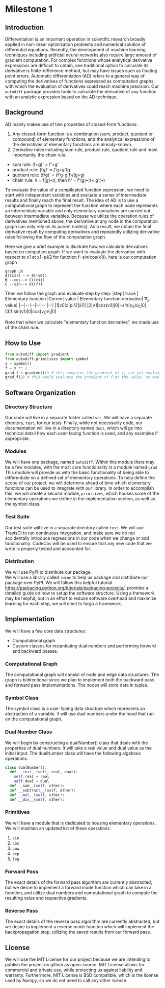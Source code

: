 # Milestone 1

## Introduction
Differentiation is an important operation in scientific research broadly
applied in non-linear optimization problems and numerical solution of
differential equations. Recently, the development of machine learning
techniques including artificial neural networks also require large amount of
gradient computation. For complex functions whose analytical derivative
expressions are difficult to obtain, one traditional option to calculate its
derivative is finite-difference method, but may have issues such as
floating point errors. Automatic differentiation (AD) refers to a general way
of computing the derivatives of functions expressed as computation graphs, with
which the evaluation of derivatives could reach machine precision. Our `autodiff`
package provides tools to calculate the derivative of any function with an
analytic expression based on the AD technique. 

## Background

AD mainly makes use of two properties of closed-form functions: 
1. Any closed-form function is a combination (sum, product, quotient or compound) of
elementary functions, and the analytical expressions of the derivatives of
elementary functions are already-known.
2. Derivative rules including sum rule, product rule, quotient rule and most importantly, the chain rule.  
- sum rule: (f+g)' = f'+g'
- product rule: (f*g)' = f'g+g'f*g
- quotient rule: (f/g)' = (f'g-g'f)/(g×g)
- chain rule: h = f(g(•)), then h' = f'(g(•))× g'(•)

To evaluate the value of a complicated function expression, we need to start with
independent variables and evaluate a series of intermediate results and finally
reach the final result. The idea of AD is to use a computational graph to
represent the function where each node represents an intermediate variable and
only elementary operations are carried out between intermediate variables. Because we
utilize the operation rules of derivatives mentioned above, the derivative at any 
node in the computation graph can only rely on its parent node(s). As a result, we 
obtain the final derivative result by computing derivatives and repeatedly utilizing 
derivative rules following the flow of the computation graph. 

Here we give a brief example to illustrate how we calculate derivatives 
based on compution graph. If we want to evaluate the derivative with respect 
to x1 at x1=pi/2 for function f=sin(cos(x1)), here is our computation graph
```mermaid
graph LR
A((x1)) --> B((v0))
B --cos--> C((v1))
C --sin--> D((f))

```

Then we follow the graph and evaluate step by step:
|step| trace | Elementary function |Current value | Elementary function derivative| $\nabla_x$ value|
|--|--|--|--|-- |--|
|1|v0|x|pi/2|$\dot x$|1|
|2|v1|cos(v0)|0|$-sin(v_0)\dot v_0$|0|
|3|f|sin(v1)|0|$cos(v_1)\dot v_1$|0|

Note that when we calculate "elementary function derivative", we made use of the chain rule. 


## How to Use 
```py
from autodiff import gradient
from autodiff.primitives import symbol
x = symbol()
f = x ** 2 
grad_f = gradient(f) # this computes the gradient of f, not yet evaluated at a particular value
grad_f(2) # this would evaluate the gradient of f at the value, so would return 4

```
## Software Organization

### Directory Structure
Our code will live in a separate folder called `src`. We will have a separate
directory, `test`, for our tests. Finally, while not necessarily code, our
documentation will live in a directory named `docs`, which will go into
technical detail how each user-facing function is used, and any examples if
appropriate.

### Modules

We will have one package, named `autodiff`. Within this module there may be a
few modules, with the most core functionality in a module named `grad`.  This
module will provide us with the basic functionality of being able to
differentiate on a defined set of elementary operations.  To help define the
scope of our project, we will determine ahead of time which elementary
functions can be used to integrate with our library. In order to accomplish
this, we will create a second module, `primitives`, which houses some of the
elementary operations we define in the implementation section, as well as the 
symbol class.

### Test Suite

Our test suite will live in a separate directory called `test`. We will use
TravisCI to run continuous integration, and make sure we do not accidentally
introduce regressions in our code when we change or add functionality. CodeCov
will be used to ensure that any new code that we write is properly tested and
accounted for.
    
### Distribution 
We will use PyPI to distribute our package.   
We will use a library called `twine` to help us package and distribute our
package over PyPI. We will follow this helpful tutorial
https://packaging.python.org/tutorials/packaging-projects/, provides a detailed
guide on how to setup the software structure. Using a framework may be helpful,
but in an effort to reduce software overhead and maximize learning for each
step, we will elect to forgo a framework.

## Implementation 
We will have a few core data structures:
* Computational graph
* Custom classes for instantiating dual
numbers and performing forward and backward passes.

### Computational Graph
The computational graph will consist of node and edge data structures. 
The graph is bidirectional since we plan to implement both the backward pass and forward pass 
implementations.
The nodes will store data in tuples.

### Symbol Class 
The symbol class is a user-facing data structure which represents 
an abstraction of a variable. It will use dual numbers under the hood
that run on the computational graph.

### Dual Number Class 
We will begin by constructing a dualNumber() class that
deals with the properties of dual numbers. It will take a real value and dual
value as the initial input. The dualNumber class will have the following
algebraic operations.

```py
class dualNumber():
  def __init__(self, real, dual):
    self.real = real
    self.dual = dual
  def __sum__(self, other):
  def __subtract__(self, other):
  def __mul__(self, other):
  def __div__(self, other):
```

### Primitives
We will have a module that is dedicated to housing elementary operations. 
We will maintain an updated list of these operations:
1. `sin`
2. `cos`
3. `pow`
4.  `exp`
5. `log`

### Forward Pass 
The exact details of the forward pass algorithm are currently abstracted,
but we desire to implement a forward mode function which can take in a function,
and utilize dual numbers and computational graph
to compute the resulting value and respective gradients.

### Reverse Pass
The exact details of the reverse pass algorithm are currently abstracted,
but we desire to implement a reverse mode function which will implement
the backpropagation step, utilizing the saved results from our forward pass.

## License
We will use the MIT License for our project because we are intending
to publish the project on github as open-source. MIT License allows for
commercial and private use, while protecting us against liability and warranty.
Furthermore, MIT License is BSD compatible, which is the license used by Numpy,
so we do not need to call any other license.
